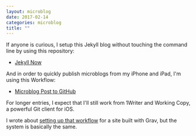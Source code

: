 ```yaml
---
layout: microblog
date: 2017-02-14
categories: microblog
title: ""
---
```


If anyone is curious, I setup this Jekyll blog without touching the command line by using this repository:

* [Jekyll Now](https://github.com/barryclark/jekyll-now)

And in order to quickly publish microblogs from my iPhone and iPad, I'm using this Workflow:

* [Microblog Post to GitHub](https://workflow.is/workflows/8c16e3bedae8476abee62d3ad6a9fc25)

For longer entries, I expect that I'll still work from 1Writer and Working Copy, a powerful Git client for iOS. 

I wrote about [setting up that workflow](/Grav-GitHub-iPad-workflow) for a site built with Grav, but the system is basically the same.
